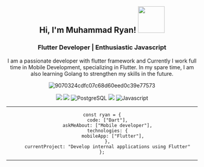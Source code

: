 <body> 
<center>
<h2>Hi, I'm Muhammad Ryan! <img src="https://media.giphy.com/media/gmmdtnbcRdDMs/giphy.gif" width="70"></h2>
<h3 align="center">Flutter Developer | Enthusiastic Javascript </h3>
<p>I am a passionate developer with flutter framework and Currently I work full time in Mobile Development, specializing in Flutter. In my spare time, I am also learning Golang to strengthen my skills in the future.</p>
</p>

![9070324cdfc07c68d60eed0c39e77573](https://github.com/user-attachments/assets/b9f80402-f9cd-410c-b70f-2b24e4a8f418)




<div align="center">
  <img src="https://img.shields.io/badge/Flutter%20-%231DA1F2.svg?&style=for-the-badge&logo=flutter&logoColor=white"/> <img src="https://img.shields.io/badge/FastAPI-005571?style=for-the-badge&logo=fastapi"/>
  <img src="https://img.shields.io/badge/PostgreSQL-%231DA1F2?style=for-the-badge&logo=PostgreSQL&logoColor=white" alt="PostgreSQL" />
  <img src="https://img.shields.io/badge/dart-%230175C2.svg?style=for-the-badge&logo=dart&logoColor=white"/>
  <img src="https://img.shields.io/badge/Javascript-FCC624?style=for-the-badge&logo=javascript&logoColor=black" alt="Javascript" />
<br>
</div>

---

  
  

  
<!-- Proudly created with GPRM ( https://gprm.itsvg.in ) -->



```
const ryan = {
    code: ["Dart"],
    askMeAbout: ["Mobile developer"],
    technologies: {
        mobileApp: ["Flutter"],
    },
    currentProject: "Develop internal applications using Flutter"
};
```
---

</body>


   
